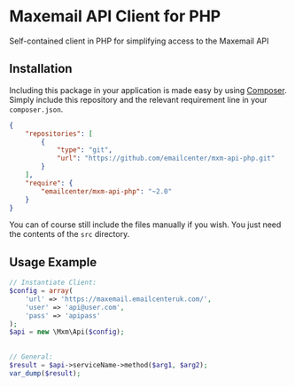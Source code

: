 Maxemail API Client for PHP
===========================

Self-contained client in PHP for simplifying access to the Maxemail API

Installation
------------

Including this package in your application is made easy by using [Composer](https://getcomposer.org/doc/05-repositories.md#loading-a-package-from-a-vcs-repository).
Simply include this repository and the relevant requirement line in your `composer.json`.

```json
{
    "repositories": [
        {
            "type": "git",
            "url": "https://github.com/emailcenter/mxm-api-php.git"
        }
    ],
    "require": {
        "emailcenter/mxm-api-php": "~2.0"
    }
}
```

You can of course still include the files manually if you wish. You just need
the contents of the `src` directory.

Usage Example
-------------

```php
// Instantiate Client:
$config = array(
    'url' => 'https://maxemail.emailcenteruk.com/',
    'user' => 'api@user.com',
    'pass' => 'apipass'
);
$api = new \Mxm\Api($config);
 
 
// General:
$result = $api->serviceName->method($arg1, $arg2);
var_dump($result);
```
